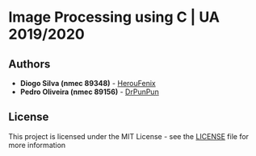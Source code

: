# Image Processing using C | UA 2019/2020

## Authors

-   **Diogo Silva (nmec 89348)** - [HerouFenix](https://github.com/HerouFenix)
-   **Pedro Oliveira (nmec 89156)** - [DrPunPun](https://github.com/DrPunPun)


## License

This project is licensed under the MIT License - see the [LICENSE](https://github.com/heroufenix/image-processing-using-c/blob/master/LICENSE) file for more information

